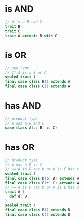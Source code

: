 # is AND

```scala
// A is a B and C
trait B
trait C
trait A extends B with C
```

# is OR

```scala
// sum type
// If A is a B or C
sealed trait A
final case class B() extends A
final case class C() extends A
```

# has AND

```scala
// product type
// A has a B and C
case class A(b: B, c: C)
```

# has OR

```scala
// product type
// A has a B or C
// == A is D has b or A is E has c
sealed trait A
final case class D(b: B) extends A
final case class E(c: C) extends A
// == A is D has b or A is E has c
trait A {
  def d: D
}
sealed trait D
final case class B() extends D
final case class C() extends D
```
